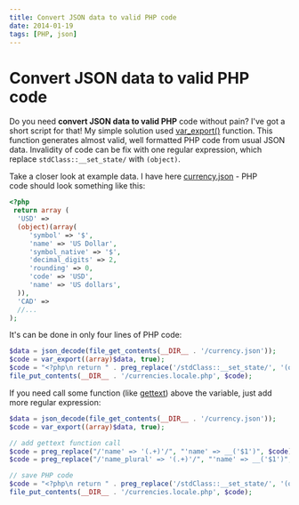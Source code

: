 ```yaml
---
title: Convert JSON data to valid PHP code
date: 2014-01-19
tags: [PHP, json]
---
```


# Convert JSON data to valid PHP code

Do you need **convert JSON data to valid PHP** code without pain? I've got a short script for that! My simple solution used [var_export()](http://www.php.net/manual/en/function.var-export.php) function. This function generates almost valid, well formatted PHP code from usual JSON data. Invalidity of code can be fix with one regular expression, which replace `stdClass::__set_state/` with `(object)`.

Take a closer look at example data. I have here [currency.json](https://gist.github.com/Fluidbyte/2973986) - PHP code should look something like this:

```php
<?php
 return array (
  'USD' =>
  (object)(array(
     'symbol' => '$',
     'name' => 'US Dollar',
     'symbol_native' => '$',
     'decimal_digits' => 2,
     'rounding' => 0,
     'code' => 'USD',
     'name' => 'US dollars',
  )),
  'CAD' =>
  //...
);
```

It's can be done in only four lines of PHP code:

```php
$data = json_decode(file_get_contents(__DIR__ . '/currency.json'));
$code = var_export((array)$data, true);
$code = "<?php\n return " . preg_replace('/stdClass::__set_state/', '(object)', $code) . ';';
file_put_contents(__DIR__ . '/currencies.locale.php', $code);
```

If you need call some function (like [gettext](http://www.php.net/manual/en/book.gettext.php)) above the variable, just add more regular expression:

```php
$data = json_decode(file_get_contents(__DIR__ . '/currency.json'));
$code = var_export((array)$data, true);

// add gettext function call
$code = preg_replace("/'name' => '(.+)'/", "'name' => __('$1')", $code);
$code = preg_replace("/'name_plural' => '(.+)'/", "'name' => __('$1')", $code);

// save PHP code
$code = "<?php\n return " . preg_replace('/stdClass::__set_state/', '(object)', $code) . ';';
file_put_contents(__DIR__ . '/currencies.locale.php', $code);
```